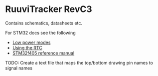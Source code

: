 # RuuviTracker RevC3

Contains schematics, datasheets etc.

For STM32 docs see the following

  - [Low power modes][AN2629]
  - [Using the RTC][AN3371]
  - [STM32f405 reference manual][RM0090]

TODO: Create a text file that maps the top/bottom drawing pin names to signal names


[AN2629]:  http://www.st.com/st-web-ui/static/active/jp/resource/technical/document/application_note/CD00171691.pdf
[AN3371]: http://www.st.com/web/en/resource/technical/document/application_note/DM00025071.pdf
[RM0090]: http://www.st.com/web/en/resource/technical/document/reference_manual/DM00031020.pdf

